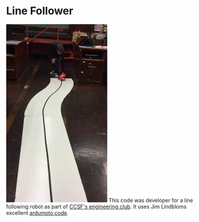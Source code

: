 # Line Follower

![recording](recording.gif)
This code was developer for a line following robot as part of [CCSF's engineering club](https://sites.google.com/a/mail.ccsf.edu/ccsf-engineering-club/). It uses Jim Lindbloms excellent [ardumoto code](https://learn.sparkfun.com/tutorials/ardumoto-shield-hookup-guide/example-code).
